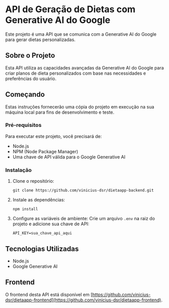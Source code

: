 # API de Geração de Dietas com Generative AI do Google

Este projeto é uma API que se comunica com a Generative AI do Google para gerar dietas personalizadas.

## Sobre o Projeto

Esta API utiliza as capacidades avançadas da Generative AI do Google para criar planos de dieta personalizados com base nas necessidades e preferências do usuário.

## Começando

Estas instruções fornecerão uma cópia do projeto em execução na sua máquina local para fins de desenvolvimento e teste.

### Pré-requisitos

Para executar este projeto, você precisará de:

- Node.js
- NPM (Node Package Manager)
- Uma chave de API válida para o Google Generative AI

### Instalação

1. Clone o repositório:
   ```
   git clone https://github.com/vinicius-dsr/dietaapp-backend.git
   ```

2. Instale as dependências:
   ```
   npm install
   ```

3. Configure as variáveis de ambiente:
   Crie um arquivo `.env` na raiz do projeto e adicione sua chave de API:
   ```
   API_KEY=sua_chave_api_aqui
   ```


## Tecnologias Utilizadas

- Node.js
- Google Generative AI

## Frontend

O frontend desta API está disponível em [https://github.com/vinicius-dsr/dietaapp-frontend](https://github.com/vinicius-dsr/dietaapp-frontend).
